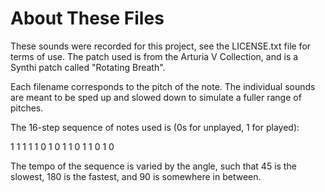 # About These Files

These sounds were recorded for this project, see the LICENSE.txt file for terms of use.  The patch used is from the
Arturia V Collection, and is a Synthi patch called "Rotating Breath".

Each filename corresponds to the pitch of the note.  The individual sounds are meant to be sped up and slowed down to
simulate a fuller range of pitches.

The 16-step sequence of notes used is (0s for unplayed, 1 for played):

1 1 1 1 1 0 1 0 1 1 0 1 1 0 1 0

The tempo of the sequence is varied by the angle, such that 45 is the slowest,
180 is the fastest, and 90 is somewhere in between.
